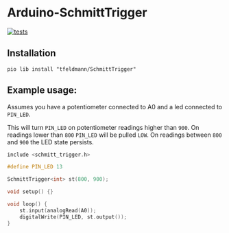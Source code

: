 # Arduino-SchmittTrigger

[![tests](https://github.com/tfeldmann/Arduino-SchmittTrigger/actions/workflows/tests.yml/badge.svg)](https://github.com/tfeldmann/Arduino-SchmittTrigger/actions/workflows/tests.yml)

## Installation

```
pio lib install "tfeldmann/SchmittTrigger"
```

## Example usage:

Assumes you have a potentiometer connected to A0 and a led connected to `PIN_LED`.

This will turn `PIN_LED` on potentiometer readings higher than `900`.
On readings lower than `800` `PIN_LED` will be pulled `LOW`.
On readings between `800` and `900` the LED state persists.

```cpp
include <schmitt_trigger.h>

#define PIN_LED 13

SchmittTrigger<int> st(800, 900);

void setup() {}

void loop() {
    st.input(analogRead(A0));
    digitalWrite(PIN_LED, st.output());
}
```
